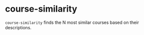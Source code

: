 # course-similarity
`course-similarity` finds the N most similar courses based on their descriptions. 
